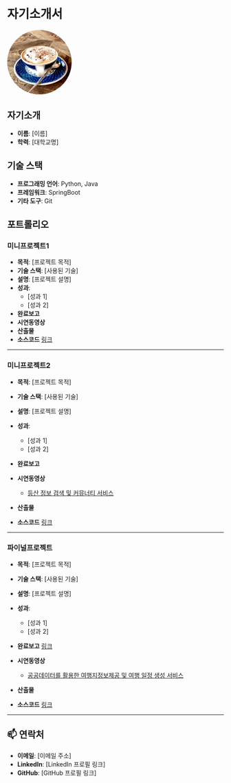 # 자기소개서
<img src='./img/coffe.jpg' width='150' height='150' style='border-radius:50%'>

## 자기소개
- **이름**: [이름]
- **학력**: [대학교명] 
## 기술 스택
- **프로그래밍 언어**: Python, Java
- **프레임워크**: SpringBoot
- **기타 도구**: Git
## 포트롤리오
### 미니프로젝트1
- **목적**: [프로젝트 목적]
- **기술 스택**: [사용된 기술]
- **설명**: [프로젝트 설명]
- **성과**: 
  - [성과 1]
  - [성과 2]
- **완료보고**
- **시연동영상**
- **산출물** 
- **소스코드** [링크](https://sang105kr.github.com/sang105kr/demo)
---
### 미니프로젝트2
- **목적**: [프로젝트 목적]
- **기술 스택**: [사용된 기술]
- **설명**: [프로젝트 설명]
- **성과**: 
  - [성과 1]
  - [성과 2]
- **완료보고**
- **시연동영상**
  - [등산 정보 검색 및 커뮤너티 서비스](https://youtu.be/hjBpcs0HKKU)
- **산출물** 
  
- **소스코드** [링크](https://sang105kr.github.com/sang105kr/kdt_demo.git)
---
### 파이널프로젝트
- **목적**: [프로젝트 목적]
- **기술 스택**: [사용된 기술]
- **설명**: [프로젝트 설명]
- **성과**: 
  - [성과 1]
  - [성과 2]
- **완료보고** [링크](./docs/final.pdf)
- **시연동영상** 
  - [공공데이터를 활용한 여행지정보제공 및 여행 일정 생성 서비스](https://youtu.be/50OFf5r6NGw)
  
- **산출물** 
- **소스코드** [링크](https://sang105kr.github.com/sang105kr/kdt_demo.git)
  
---  

## 📫 연락처

- **이메일**: [이메일 주소]
- **LinkedIn**: [LinkedIn 프로필 링크]
- **GitHub**: [GitHub 프로필 링크]